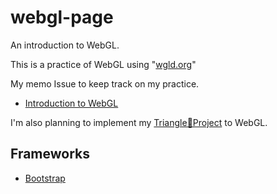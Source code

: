# webgl-page

An introduction to WebGL.

This is a practice of WebGL using "[wgld.org](https://wgld.org/)"

My memo Issue to keep track on my practice.
- [Introduction to WebGL](https://github.com/kugimasa/webgl-page/issues/1)

I'm also planning to implement my [Triangle🔺Project](https://github.com/kugimasa/OpenGL-Study/tree/master/Triangle) to WebGL.

## Frameworks
- [Bootstrap](https://getbootstrap.com/)
